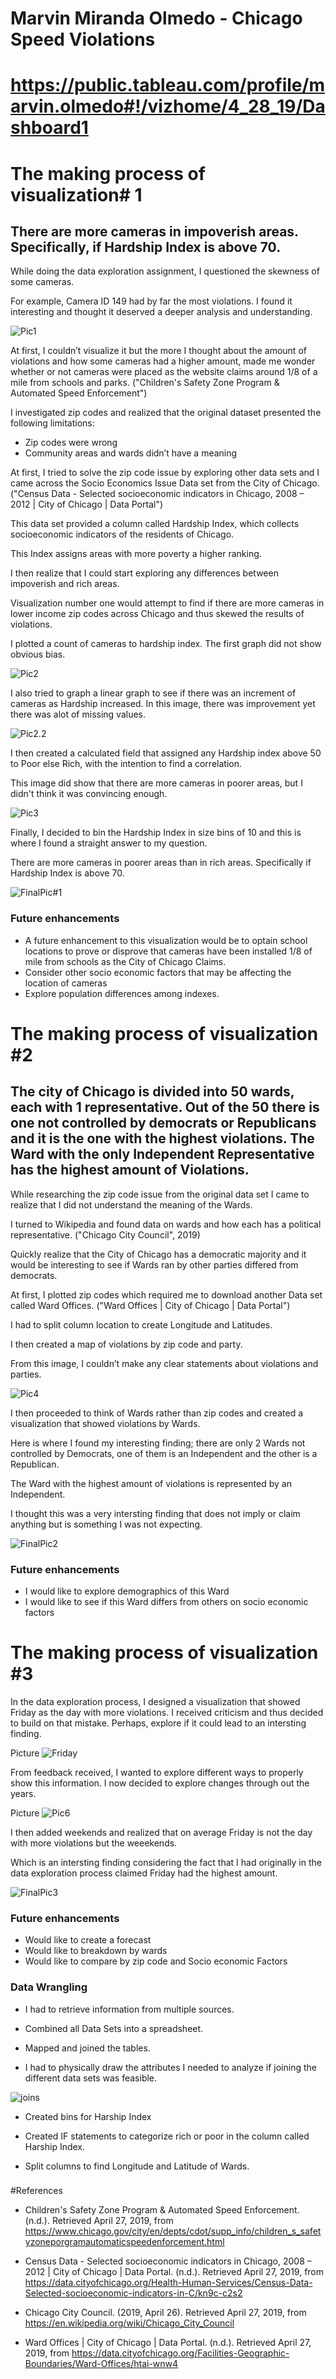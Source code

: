 # Marvin Miranda Olmedo - Chicago Speed Violations 
# https://public.tableau.com/profile/marvin.olmedo#!/vizhome/4_28_19/Dashboard1
# The making process of visualization# 1

## There are more cameras in impoverish areas. Specifically, if Hardship Index is above 70.


While doing the data exploration assignment, I questioned the skewness of some cameras.

For example, Camera ID 149 had by far the most violations. I found it interesting and thought it deserved a deeper analysis and understanding. 

![Pic1](https://github.com/Marvin510/ChicagoSpeedViolations/blob/master/Images/Pic1.png "Skewdata")


At first, I couldn’t visualize it but the more I thought about the amount of violations and how some cameras had a higher amount, made me wonder whether or not cameras were placed as the website claims around 1/8 of a mile from schools and parks. ("Children's Safety Zone Program & Automated Speed Enforcement")

I investigated zip codes and realized that the original dataset presented the following limitations:
-	Zip codes were wrong
- Community areas and wards didn’t have a meaning

At first, I tried to solve the zip code issue by exploring other data sets and I came across the Socio Economics Issue Data set from the City of Chicago. ("Census Data - Selected socioeconomic indicators in Chicago, 2008 – 2012 | City of Chicago | Data Portal")

This data set provided a column called Hardship Index, which collects socioeconomic indicators of the residents of Chicago.

This Index assigns areas with more poverty a higher ranking.

I then realize that I could start exploring any differences between impoverish and rich areas.

Visualization number one would attempt to find if there are more cameras in lower income zip codes across Chicago and thus skewed the results of violations.

I plotted a count of cameras to hardship index. The first graph did not show obvious bias.

![Pic2](https://github.com/Marvin510/ChicagoSpeedViolations/blob/master/Images/Pic2.png "Countofcameras")

I also tried to graph a linear graph to see if there was an increment of cameras as Hardship increased. In this image, there was improvement yet there was alot of missing values.

![Pic2.2](https://github.com/Marvin510/ChicagoSpeedViolations/blob/master/Images/Pic2.2.png "Lines")

I then created a calculated field that assigned any Hardship index above 50 to Poor else Rich, with the intention to find a correlation.

This image did show that there are more cameras in poorer areas, but I didn't think it was convincing enough.

![Pic3](https://github.com/Marvin510/ChicagoSpeedViolations/blob/master/Images/Pic3.png "Calculatedfield")

Finally, I decided to bin the Hardship Index in size bins of 10 and this is where I found a straight answer to my question.


There are more cameras in poorer areas than in rich areas. Specifically if Hardship Index is above 70.


![FinalPic#1](https://github.com/Marvin510/ChicagoSpeedViolations/blob/master/Images/FinalPic%231.png "Visualization#1")

### Future enhancements

- A future enhancement to this visualization would be to optain school locations to prove or disprove that cameras have been installed 1/8 of mile from schools as the City of Chicago Claims.
- Consider other socio economic factors that may be affecting the location of cameras
- Explore population differences among indexes.


# The making process of visualization #2

## The city of Chicago is divided into 50 wards, each with 1 representative. Out of the 50 there is one not controlled by democrats or Republicans and it is the one with the highest violations. The Ward with the only Independent Representative has the highest amount of Violations.

While researching the zip code issue from the original data set I came to realize that I did not understand the meaning of the Wards. 

I turned to Wikipedia and found data on wards and how each has a political representative. ("Chicago City Council", 2019)

Quickly realize that the City of Chicago has a democratic majority and it would be interesting to see if Wards ran by other parties differed from democrats.

At first, I plotted zip codes which required me to download another Data set called Ward Offices. ("Ward Offices | City of Chicago | Data Portal")

I had to split column location to create Longitude and Latitudes.

I then created a map of violations by zip code and party.

From this image, I couldn’t  make any clear statements about violations and parties.


![Pic4](https://github.com/Marvin510/ChicagoSpeedViolations/blob/master/Images/Pic4.png "zip code")


I then proceeded to think of Wards rather than zip codes and created a visualization that showed violations by Wards.

Here is where I found my interesting  finding; there are only 2 Wards not controlled by Democrats, one of them is an Independent and the other is a Republican. 

The Ward with the highest amount of violations  is represented by an Independent.

I thought this was a very intersting finding that does not imply or claim anything but is something I was not expecting.

![FinalPic2](https://github.com/Marvin510/ChicagoSpeedViolations/blob/master/Images/FinalPic%232.png "Visualization#2")

### Future enhancements
 - I would like to explore demographics of this Ward
 - I would like to see if this Ward differs from others on socio economic factors
 


# The making process of visualization #3

In the data exploration process, I designed a visualization that showed Friday as the day with more violations. I received criticism and thus decided to build on that mistake. Perhaps, explore if it could lead to an intersting finding.

Picture
![Friday](https://github.com/Marvin510/ChicagoSpeedViolations/blob/master/Images/Pic5.png "Friday")

From feedback received, I wanted to explore different ways to properly show this information.  I now decided to explore changes through out the years.

Picture
![Pic6](https://github.com/Marvin510/ChicagoSpeedViolations/blob/master/Images/Pic6.png "Years")

I then added weekends and realized that on average Friday is not the day with more violations but the weeekends.

Which is an intersting finding considering the fact that I had originally in the data exploration process claimed Friday had the highest amount.

![FinalPic3](https://github.com/Marvin510/ChicagoSpeedViolations/blob/master/Images/FinalPic%233.png "Visualization#3")


### Future enhancements
- Would like to create a forecast
- Would like to breakdown by wards
- Would like to compare by zip code and Socio economic Factors


### Data Wrangling


- I had to retrieve information from multiple sources.

- Combined all Data Sets into a spreadsheet.

- Mapped and joined the tables. 

- I had to physically draw the attributes I needed to analyze if joining the different data sets was feasible.

![joins](https://github.com/Marvin510/ChicagoSpeedViolations/blob/master/Images/Joins.png "joins")

- Created bins for Harship Index

- Created IF statements to categorize rich or poor in the column called Harship Index.

- Split columns to find Longitude and Latitude of Wards.

###


#References

- Children's Safety Zone Program & Automated Speed Enforcement. (n.d.). Retrieved April 27, 2019, from https://www.chicago.gov/city/en/depts/cdot/supp_info/children_s_safetyzoneporgramautomaticspeedenforcement.html

- Census Data - Selected socioeconomic indicators in Chicago, 2008 – 2012 | City of Chicago | Data Portal. (n.d.). Retrieved April 27, 2019, from https://data.cityofchicago.org/Health-Human-Services/Census-Data-Selected-socioeconomic-indicators-in-C/kn9c-c2s2

- Chicago City Council. (2019, April 26). Retrieved April 27, 2019, from https://en.wikipedia.org/wiki/Chicago_City_Council

- Ward Offices | City of Chicago | Data Portal. (n.d.). Retrieved April 27, 2019, from https://data.cityofchicago.org/Facilities-Geographic-Boundaries/Ward-Offices/htai-wnw4

